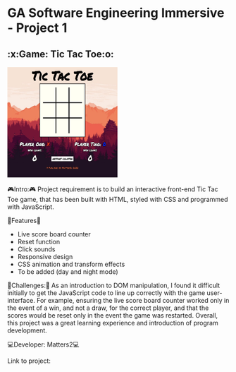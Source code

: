 <h1>GA Software Engineering Immersive - Project 1</h1>

<h2>:x:Game: Tic Tac Toe:o:</h2>

<img src="Gamescreen.jpg" width="250" height="250">

:video_game:Intro::video_game:
Project requirement is to build an interactive front-end Tic Tac Toe game, that has been built with HTML, styled with CSS and programmed with JavaScript.

:key:Features:key:
  - Live score board counter
  - Reset function
  - Click sounds
  - Responsive design
  - CSS animation and transform effects
  - To be added (day and night mode)
 
:rocket:Challenges::rocket:
As an introduction to DOM manipulation, I found it difficult initially to get the JavaScript code to line up correctly with the game user-interface. For example, ensuring the live score board counter worked only in the event of a win, and not a draw, for the correct player, and that the scores would be reset only in the event the game was restarted. Overall, this project was a great learning experience and introduction of program development.

:computer:Developer: Matters2:computer:

Link to project: 
